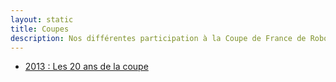 ```yaml
---
layout: static
title: Coupes
description: Nos différentes participation à la Coupe de France de Robotique.
---
```


* [2013 : Les 20 ans de la coupe](2013)